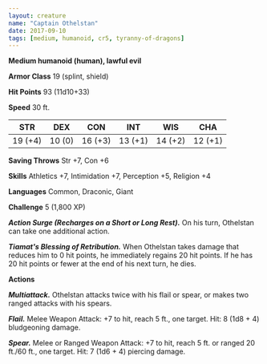 ```yaml
---
layout: creature
name: "Captain Othelstan"
date: 2017-09-10
tags: [medium, humanoid, cr5, tyranny-of-dragons]
---
```


**Medium humanoid (human), lawful evil**

**Armor Class** 19 (splint, shield)

**Hit Points** 93 (11d10+33)

**Speed** 30 ft.

|   STR   |   DEX   |   CON   |   INT   |   WIS   |   CHA   |
|:-----:|:-----:|:-----:|:-----:|:-----:|:-----:|
| 19 (+4) | 10 (0) | 16 (+3) | 13 (+1) | 14 (+2) | 12 (+1) |

**Saving Throws** Str +7, Con +6

**Skills** Athletics +7, Intimidation +7, Perception +5, Religion +4

**Languages** Common, Draconic, Giant

**Challenge** 5 (1,800 XP)

***Action Surge (Recharges on a Short or Long Rest).*** On his turn, Othelstan can take one additional action.

***Tiamat's Blessing of Retribution.*** When Othelstan takes damage that reduces him to 0 hit points, he immediately regains 20 hit points. If he has 20 hit points or fewer at the end of his next turn, he dies.

**Actions**

***Multiattack.*** Othelstan attacks twice with his flail or spear, or makes two ranged attacks with his spears.

***Flail.*** Melee Weapon Attack: +7 to hit, reach 5 ft., one target. Hit: 8 (1d8 + 4) bludgeoning damage.

***Spear.*** Melee or Ranged Weapon Attack: +7 to hit, reach 5 ft. or ranged 20 ft./60 ft., one target. Hit: 7 (1d6 + 4) piercing damage.

